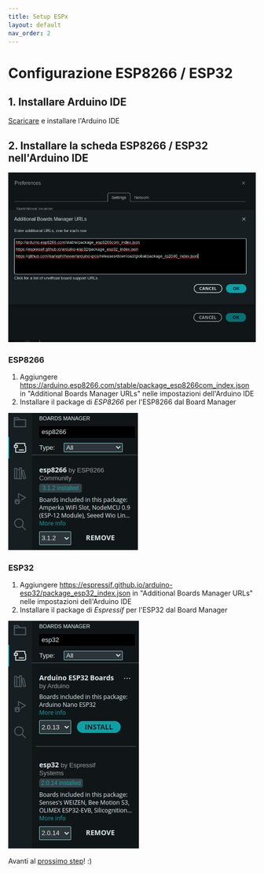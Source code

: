 ```yaml
---
title: Setup ESPx
layout: default
nav_order: 2
---
```


# Configurazione ESP8266 / ESP32

## 1. Installare Arduino IDE

[Scaricare](https://www.arduino.cc/en/software) e installare l'Arduino IDE

## 2. Installare la scheda ESP8266 / ESP32 nell'Arduino IDE

![Arduino URL](./images/arduino_url.png)

### ESP8266

1. Aggiungere https://arduino.esp8266.com/stable/package_esp8266com_index.json in "Additional Boards Manager URLs" nelle impostazioni dell'Arduino IDE
2. Installare il package di *ESP8266* per l'ESP8266 dal Board Manager

![ESP8266 Board](./images/esp8266_board.png)

### ESP32

1. Aggiungere https://espressif.github.io/arduino-esp32/package_esp32_index.json in "Additional Boards Manager URLs" nelle impostazioni dell'Arduino IDE
2. Installare il package di *Espressif* per l'ESP32 dal Board Manager

![ESP32 Board](./images/esp32_board.png)

Avanti al [prossimo step](./tests/esp_tests.html)! :)
